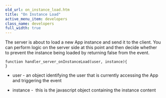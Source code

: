 ```yaml
---
old_url: on_instance_load.htm
title: "On Instance Load"
active_menu_item: developers
class_name: developers
full_width: true
---
```



The server is about to load a new App instance and send it to the client. You can perform logic on the server side at this point and then decide whether to prevent the instance being loaded by returning false from the event.

    function handler_server_onInstanceLoad(user, instance){
    }
   

 - user - an object identifying the user that is currently accessing the App and triggering the event

 - instance -  this is the javascript object containing the instance content

